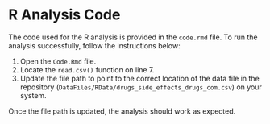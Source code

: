 # R Analysis Code

The code used for the R analysis is provided in the `code.rmd` file. To run the analysis successfully, follow the instructions below:

1. Open the `Code.Rmd` file.
2. Locate the `read.csv()` function on line 7.
3. Update the file path to point to the correct location of the data file in the repository (`DataFiles/RData/drugs_side_effects_drugs_com.csv`) on your system.


Once the file path is updated, the analysis should work as expected.
